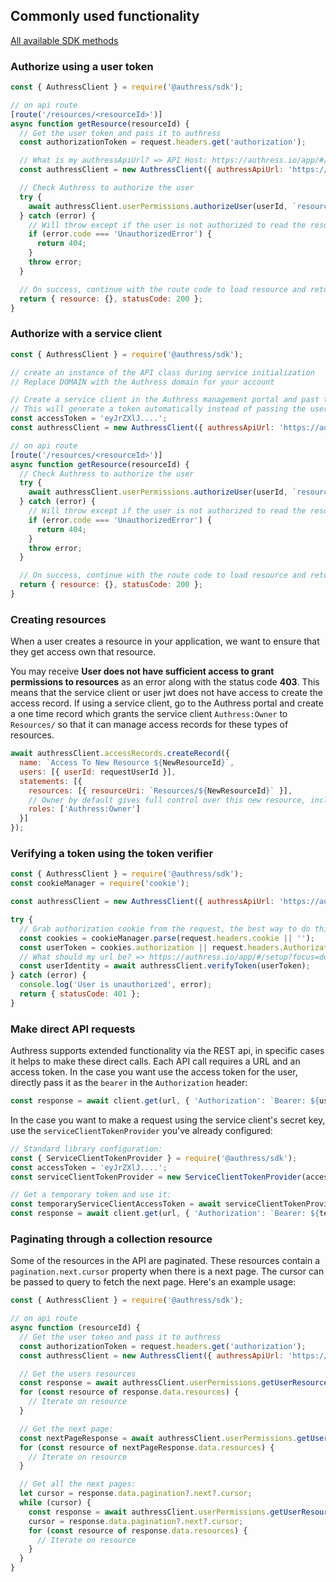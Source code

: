 ## Commonly used functionality

[All available SDK methods](../index.d.ts)

### Authorize using a user token
```js
const { AuthressClient } = require('@authress/sdk');

// on api route
[route('/resources/<resourceId>')]
async function getResource(resourceId) {
  // Get the user token and pass it to authress
  const authorizationToken = request.headers.get('authorization');

  // What is my authressApiUrl? => API Host: https://authress.io/app/#/api?route=overview
  const authressClient = new AuthressClient({ authressApiUrl: 'https://auth.yourdomain.com' }, () => authorizationToken);

  // Check Authress to authorize the user
  try {
    await authressClient.userPermissions.authorizeUser(userId, `resources/${resourceId}`, 'READ');
  } catch (error) {
    // Will throw except if the user is not authorized to read the resource
    if (error.code === 'UnauthorizedError') {
      return 404;
    }
    throw error;
  }

  // On success, continue with the route code to load resource and return it
  return { resource: {}, statusCode: 200 };
}
```

### Authorize with a service client
```js
const { AuthressClient } = require('@authress/sdk');

// create an instance of the API class during service initialization
// Replace DOMAIN with the Authress domain for your account

// Create a service client in the Authress management portal and past the access token here
// This will generate a token automatically instead of passing the user token to the api
const accessToken = 'eyJrZXlJ....';
const authressClient = new AuthressClient({ authressApiUrl: 'https://auth.yourdomain.com' }, accessToken);

// on api route
[route('/resources/<resourceId>')]
async function getResource(resourceId) {
  // Check Authress to authorize the user
  try {
    await authressClient.userPermissions.authorizeUser(userId, `resources/${resourceId}`, 'READ');
  } catch (error) {
    // Will throw except if the user is not authorized to read the resource
    if (error.code === 'UnauthorizedError') {
      return 404;
    }
    throw error;
  }

  // On success, continue with the route code to load resource and return it
  return { resource: {}, statusCode: 200 };
}
```

### Creating resources
When a user creates a resource in your application, we want to ensure that they get access own that resource.

You may receive **User does not have sufficient access to grant permissions to resources** as an error along with the status code **403**. This means that the service client or user jwt does not have access to create the access record. If using a service client, go to the Authress portal and create a one time record which grants the service client `Authress:Owner` to `Resources/` so that it can manage access records for these types of resources.

```js
await authressClient.accessRecords.createRecord({
  name: `Access To New Resource ${NewResourceId}`,
  users: [{ userId: requestUserId }],
  statements: [{
    resources: [{ resourceUri: `Resources/${NewResourceId}` }],
    // Owner by default gives full control over this new resource, including the ability to grant others access as well.
    roles: ['Authress:Owner']
  }]
});
```

### Verifying a token using the token verifier
```js
const { AuthressClient } = require('@authress/sdk');
const cookieManager = require('cookie');

const authressClient = new AuthressClient({ authressApiUrl: 'https://auth.yourdomain.com' });

try {
  // Grab authorization cookie from the request, the best way to do this will be framework specific.
  const cookies = cookieManager.parse(request.headers.cookie || '');
  const userToken = cookies.authorization || request.headers.Authorization.split(' ')[1];
  // What should my url be? => https://authress.io/app/#/setup?focus=domain
  const userIdentity = await authressClient.verifyToken(userToken);
} catch (error) {
  console.log('User is unauthorized', error);
  return { statusCode: 401 };
}
```

### Make direct API requests
Authress supports extended functionality via the REST api, in specific cases it helps to make these direct calls. Each API call requires a URL and an access token. In the case you want use the access token for the user, directly pass it as the `bearer` in the `Authorization` header:
```js
const response = await client.get(url, { 'Authorization': `Bearer: ${userAccessToken}` });
```

In the case you want to make a request using the service client's secret key, use the `serviceClientTokenProvider` you've already configured:
```js
// Standard library configuration:
const { ServiceClientTokenProvider } = require('@authress/sdk');
const accessToken = 'eyJrZXlJ....';
const serviceClientTokenProvider = new ServiceClientTokenProvider(accessToken, 'https://auth.yourdomain.com');

// Get a temporary token and use it:
const temporaryServiceClientAccessToken = await serviceClientTokenProvider.getToken();
const response = await client.get(url, { 'Authorization': `Bearer: ${temporaryServiceClientAccessToken}` });
```

### Paginating through a collection resource
Some of the resources in the API are paginated. These resources contain a `pagination.next.cursor` property when there is a next page. The cursor can be passed to query to fetch the next page. Here's an example usage:

```js
const { AuthressClient } = require('@authress/sdk');

// on api route
async function (resourceId) {
  // Get the user token and pass it to authress
  const authorizationToken = request.headers.get('authorization');
  const authressClient = new AuthressClient({ authressApiUrl: 'https://auth.yourdomain.com' }, () => authorizationToken);

  // Get the users resources
  const response = await authressClient.userPermissions.getUserResources(userId, `resources/*`, 10, null, 'READ');
  for (const resource of response.data.resources) {
    // Iterate on resource
  }

  // Get the next page:
  const nextPageResponse = await authressClient.userPermissions.getUserResources(userId, `resources/*`, 10, response.data.pagination.next.cursor, 'READ');
  for (const resource of nextPageResponse.data.resources) {
    // Iterate on resource
  }

  // Get all the next pages:
  let cursor = response.data.pagination?.next?.cursor;
  while (cursor) {
    const response = await authressClient.userPermissions.getUserResources(userId, `resources/*`, 10, cursor, 'READ');
    cursor = response.data.pagination?.next?.cursor;
    for (const resource of response.data.resources) {
      // Iterate on resource
    }
  }
}
```
